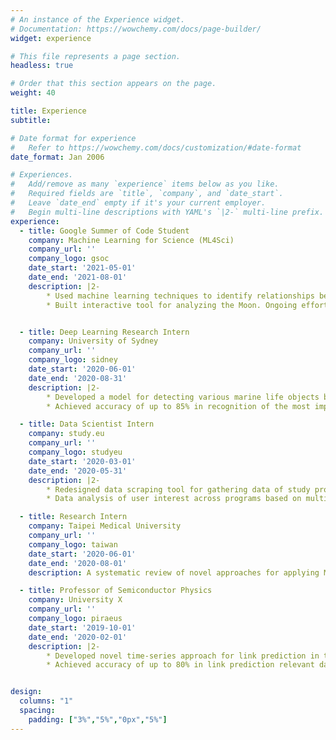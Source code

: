 ```yaml
---
# An instance of the Experience widget.
# Documentation: https://wowchemy.com/docs/page-builder/
widget: experience

# This file represents a page section.
headless: true

# Order that this section appears on the page.
weight: 40

title: Experience
subtitle:

# Date format for experience
#   Refer to https://wowchemy.com/docs/customization/#date-format
date_format: Jan 2006

# Experiences.
#   Add/remove as many `experience` items below as you like.
#   Required fields are `title`, `company`, and `date_start`.
#   Leave `date_end` empty if it's your current employer.
#   Begin multi-line descriptions with YAML's `|2-` multi-line prefix.
experience:
  - title: Google Summer of Code Student
    company: Machine Learning for Science (ML4Sci)
    company_url: ''
    company_logo: gsoc
    date_start: '2021-05-01'
    date_end: '2021-08-01'
    description: |2-
        * Used machine learning techniques to identify relationships between planetary mapped datasets in order to provide a deeper understanding of planetary surfaces and to have predictive power for planetary surfaces with incomplete datasets.
        * Built interactive tool for analyzing the Moon. Ongoing effort towards publishing results.


  - title: Deep Learning Research Intern
    company: University of Sydney
    company_url: ''
    company_logo: sidney
    date_start: '2020-06-01'
    date_end: '2020-08-31'
    description: |2-
        * Developed a model for detecting various marine life objects based on state the art in Convolutional Neural Networks.
        * Achieved accuracy of up to 85% in recognition of the most important groups of objects.

  - title: Data Scientist Intern
    company: study.eu
    company_url: ''
    company_logo: studyeu
    date_start: '2020-03-01'
    date_end: '2020-05-31'
    description: |2-
        * Redesigned data scraping tool for gathering data of study programmes across Europe and integrated the extracted data in the internal search engine. The number of programs covered by the system expanded from 4.000 to 20.000.
        * Data analysis of user interest across programs based on multiple patterns, resulting in valuable insights for program discovery and advertised partners.

  - title: Research Intern
    company: Taipei Medical University
    company_url: ''
    company_logo: taiwan
    date_start: '2020-06-01'
    date_end: '2020-08-01'
    description: A systematic review of novel approaches for applying ML to Medicine with a strong focus on COVID-19 spread prevention.

  - title: Professor of Semiconductor Physics
    company: University X
    company_url: ''
    company_logo: piraeus
    date_start: '2019-10-01'
    date_end: '2020-02-01'
    description: |2-
        * Developed novel time-series approach for link prediction in temporal graphs relying on Support Vector Machines.
        * Achieved accuracy of up to 80% in link prediction relevant datasets such as IMDB. 


design:
  columns: "1"
  spacing:
    padding: ["3%","5%","0px","5%"]
---
```

